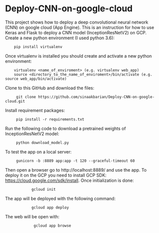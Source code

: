 # Deploy-CNN-on-google-cloud
This project shows how to deploy a deep convolutional neural network (CNN) on google cloud (App Engine). This is an instruction for how to use Keras and Flask to deploy a CNN model (InceptionResNetV2) on GCP. 
Create a new python environment (I used python 3.6):

        pip install virtualenv
Once virtualenv is installed you should create and activate a new python environment:
        
        virtualenv <name_of_enviroment> (e.g. virtualenv web_app)
        source <directory_to_the_name_of_enviroment>/bin/activate (e.g. source web_app/bin/activate)
Clone to this GitHub and download the files:
        
         git clone https://github.com/sinaakbarian/Deploy-CNN-on-google-cloud.git
Install requirement packages:
        
         pip install -r requirements.txt 
Run the following code to download a pretrained weights of InceptionResNetV2 model:
         
         python download_model.py
To test the app on a local server:

         gunicorn -b :8889 app:app -t 120 --graceful-timeout 60
         
Then open a browser go to http://localhost:8889/ and use the app.
To deploy it on the GCP you need to install GCP SDK: https://cloud.google.com/sdk/install.
Once initialization is done:
                
                gcloud init
             
The app will be deployed with the following command:

                gcloud app deploy
                
The web will be open with:
                
                 gcloud app browse
         
          
          
 
         


        
